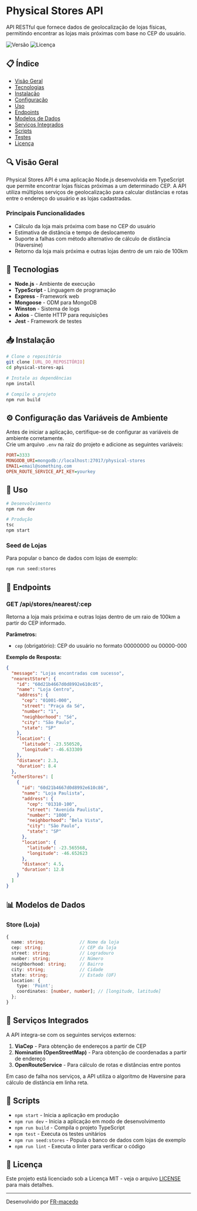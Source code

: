 # Physical Stores API

API RESTful que fornece dados de geolocalização de lojas físicas, permitindo encontrar as lojas mais próximas com base no CEP do usuário.

![Versão](https://img.shields.io/badge/versão-1.0.0-blue)
![Licença](https://img.shields.io/badge/licença-MIT-green)

## 📋 Índice

- [Visão Geral](#visão-geral)
- [Tecnologias](#tecnologias)
- [Instalação](#instalação)
- [Configuração](#configuração)
- [Uso](#uso)
- [Endpoints](#endpoints)
- [Modelos de Dados](#modelos-de-dados)
- [Serviços Integrados](#serviços-integrados)
- [Scripts](#scripts)
- [Testes](#testes)
- [Licença](#licença)

## 🔍 Visão Geral

Physical Stores API é uma aplicação Node.js desenvolvida em TypeScript que permite encontrar lojas físicas próximas a um determinado CEP. A API utiliza múltiplos serviços de geolocalização para calcular distâncias e rotas entre o endereço do usuário e as lojas cadastradas.

### Principais Funcionalidades

- Cálculo da loja mais próxima com base no CEP do usuário
- Estimativa de distância e tempo de deslocamento
- Suporte a falhas com método alternativo de cálculo de distância (Haversine)
- Retorno da loja mais próxima e outras lojas dentro de um raio de 100km

## 🔧 Tecnologias

- **Node.js** - Ambiente de execução
- **TypeScript** - Linguagem de programação
- **Express** - Framework web
- **Mongoose** - ODM para MongoDB
- **Winston** - Sistema de logs
- **Axios** - Cliente HTTP para requisições
- **Jest** - Framework de testes

## 📥 Instalação

```bash
# Clone o repositório
git clone [URL_DO_REPOSITÓRIO]
cd physical-stores-api

# Instale as dependências
npm install

# Compile o projeto
npm run build
```

## ⚙️ Configuração das Variáveis de Ambiente

Antes de iniciar a aplicação, certifique-se de configurar as variáveis de ambiente corretamente.  
Crie um arquivo `.env` na raiz do projeto e adicione as seguintes variáveis:

```ini
PORT=3333
MONGODB_URI=mongodb://localhost:27017/physical-stores
EMAIL=email@something.com
OPEN_ROUTE_SERVICE_API_KEY=yourkey
```

## 🚀 Uso

```bash
# Desenvolvimento
npm run dev

# Produção
tsc
npm start
```

### Seed de Lojas

Para popular o banco de dados com lojas de exemplo:

```bash
npm run seed:stores
```

## 🔗 Endpoints

### GET /api/stores/nearest/:cep

Retorna a loja mais próxima e outras lojas dentro de um raio de 100km a partir do CEP informado.

**Parâmetros:**
- `cep` (obrigatório): CEP do usuário no formato 00000000 ou 00000-000

**Exemplo de Resposta:**
```json
{
  "message": "Lojas encontradas com sucesso",
  "nearestStore": {
    "id": "60d21b4667d0d8992e610c85",
    "name": "Loja Centro",
    "address": {
      "cep": "01001-000",
      "street": "Praça da Sé",
      "number": "1",
      "neighborhood": "Sé",
      "city": "São Paulo",
      "state": "SP"
    },
    "location": {
      "latitude": -23.550520,
      "longitude": -46.633309
    },
    "distance": 2.3,
    "duration": 8.4
  },
  "otherStores": [
    {
      "id": "60d21b4667d0d8992e610c86",
      "name": "Loja Paulista",
      "address": {
        "cep": "01310-100",
        "street": "Avenida Paulista",
        "number": "1000",
        "neighborhood": "Bela Vista",
        "city": "São Paulo",
        "state": "SP"
      },
      "location": {
        "latitude": -23.565568,
        "longitude": -46.652623
      },
      "distance": 4.5,
      "duration": 12.8
    }
  ]
}
```

## 📊 Modelos de Dados

### Store (Loja)

```typescript
{
  name: string;             // Nome da loja
  cep: string;              // CEP da loja
  street: string;           // Logradouro
  number: string;           // Número
  neighborhood: string;     // Bairro
  city: string;             // Cidade
  state: string;            // Estado (UF)
  location: {
    type: 'Point';
    coordinates: [number, number]; // [longitude, latitude]
  };
}
```

## 🔌 Serviços Integrados

A API integra-se com os seguintes serviços externos:

1. **ViaCep** - Para obtenção de endereços a partir de CEP
2. **Nominatim (OpenStreetMap)** - Para obtenção de coordenadas a partir de endereço
3. **OpenRouteService** - Para cálculo de rotas e distâncias entre pontos

Em caso de falha nos serviços, a API utiliza o algoritmo de Haversine para cálculo de distância em linha reta.

## 📜 Scripts

- `npm start` - Inicia a aplicação em produção
- `npm run dev` - Inicia a aplicação em modo de desenvolvimento
- `npm run build` - Compila o projeto TypeScript
- `npm test` - Executa os testes unitários
- `npm run seed:stores` - Popula o banco de dados com lojas de exemplo
- `npm run lint` - Executa o linter para verificar o código


## 📝 Licença

Este projeto está licenciado sob a Licença MIT - veja o arquivo [LICENSE](LICENSE) para mais detalhes.

---

Desenvolvido por [FR-macedo](https://github.com/FR-macedo)